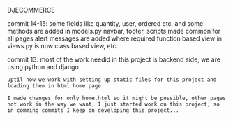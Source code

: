 DJECOMMERCE

commit 14-15:
    some fields like quantity, user, ordered etc. and some methods are added in models.py
    navbar, footer, scripts made common for all pages
    alert messages are added where required
    function based view in views.py is now class based view, etc.

commit 13:
    most of the work needid in this project is backend side, we are using python and django

    uptil now we work with setting up static files for this project and loading them in html home.page

    I made changes for only home.html so it might be possible, other pages not work in the way we want, I just started work on this project, so in comming commits I keep on developing this project...
